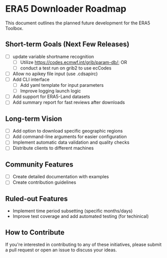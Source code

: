 # ERA5 Downloader Roadmap

This document outlines the planned future development for the ERA5 Toolbox.

## Short-term Goals (Next Few Releases)

- [ ] update variable shortname recognition
    - [ ] Utilize https://codes.ecmwf.int/grib/param-db/; OR
    - [ ] conduct a test run on grib2 to use ecCodes
- [ ] Allow no apikey file input (use .cdsapirc)
- [ ] Add CLI interface
    - [ ] Add yaml template for input parameters
    - [ ] Improve logging launch logic
- [ ] Add support for ERA5-Land datasets
- [ ] Add summary report for fast reviews after downloads

## Long-term Vision

- [ ] Add option to download specific geographic regions
- [ ] Add command-line arguments for easier configuration
- [ ] Implement automatic data validation and quality checks
- [ ] Distribute clients to different machines

## Community Features

- [ ] Create detailed documentation with examples
- [ ] Create contribution guidelines

## Ruled-out Features

- Implement time period subsetting (specific months/days)
- Improve test coverage and add automated testing (for techinical)

## How to Contribute

If you're interested in contributing to any of these initiatives, please submit a pull request or open an issue to discuss your ideas.
